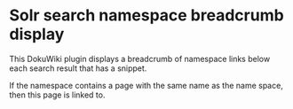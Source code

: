 Solr search namespace breadcrumb display
========================================

This DokuWiki plugin displays a breadcrumb of namespace links below each search result that has a snippet.

If the namespace contains a page with the same name as the name space, then this page is linked to. 

